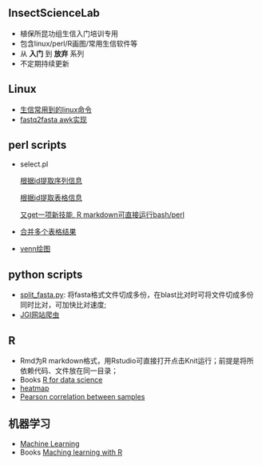 ## InsectScienceLab
* 植保所昆功组生信入门培训专用
* 包含linux/perl/R画图/常用生信软件等
* 从 **入门** 到 **放弃** 系列
* 不定期持续更新

## Linux
* [生信常用到的linux命令](https://github.com/yi1873/InsectScienceLab/blob/master/linux/command_for_Bioinformatics/linux.md)
* [fastq2fasta awk实现](https://github.com/yi1873/InsectScienceLab/blob/master/linux/fastq2fasta/example.sh)

## perl scripts
* select.pl

  [根据id提取序列信息](https://github.com/yi1873/InsectScienceLab/blob/master/perl/extract_seq_from_genome/example.sh)

  [根据id提取表格信息](https://github.com/yi1873/InsectScienceLab/blob/master/perl/extract_tab_from_tableinfo/example.sh)

  [又get一项新技能, R markdown可直接运行bash/perl](https://github.com/yi1873/InsectScienceLab/blob/master/perl/extract_seq_from_genome/run_bash.md)
* [合并多个表格结果](https://github.com/yi1873/InsectScienceLab/blob/master/perl/merge_single_tab/example.sh)
* [venn绘图](https://github.com/yi1873/InsectScienceLab/blob/master/perl/venn/example.sh)

## python scripts
* [split_fasta.py](https://github.com/yi1873/InsectScienceLab/blob/master/python/split_fasta/example.sh): 将fasta格式文件切成多份，在blast比对时可将文件切成多份同时比对，可加快比对速度;
* [JGI网站爬虫](https://github.com/yi1873/InsectScienceLab/blob/master/python/extractJGI_taxon/extractJGI_taxon.md)

## R 
* Rmd为R markdown格式，用Rstudio可直接打开点击Knit运行；前提是将所依赖代码、文件放在同一目录；
* Books
  [R for data science](https://github.com/yi1873/InsectScienceLab/tree/master/R/books)
* [heatmap](https://github.com/yi1873/InsectScienceLab/blob/master/R/heatmap/heatmap.md)
* [Pearson correlation between samples](https://github.com/yi1873/InsectScienceLab/blob/master/R/correlation_plot/pearson_corr_plot.md) 


## 机器学习
* [Machine Learning](https://github.com/yi1873/machine_learning) 
* Books 
  [Maching learning with R](https://github.com/yi1873/machine_learning/blob/master/Packt%20Machine%20Learning%20with%20R%202nd.Edition.pdf)

